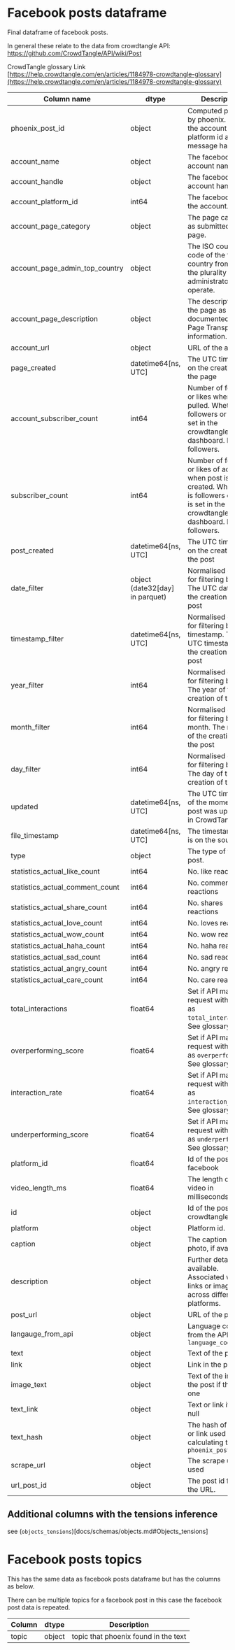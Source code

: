 # Facebook posts dataframe
 
Final dataframe of facebook posts.

In general these relate to the data from crowdtangle API: https://github.com/CrowdTangle/API/wiki/Post

CrowdTangle glossary Link [https://help.crowdtangle.com/en/articles/1184978-crowdtangle-glossary](https://help.crowdtangle.com/en/articles/1184978-crowdtangle-glossary)

| Column name                            | dtype               | Description                                                                                                       | 
|----------------------------------------|---------------------| ------------------------------------------------------------------------------------------------------------------|
| phoenix_post_id                        | object              | Computed post id by phoenix. This is the account platform id and the message hash. |
| account_name                           | object              | The facebook account name. |
| account_handle                         | object              | The facebook account handle. |
| account_platform_id                    | int64               | The facebook id of the account. |
| account_page_category                  | object              | The page category as submitted by the page.  |
| account_page_admin_top_country         | object              | The ISO country code of the the country from where the plurality of page administrators operate. |
| account_page_description               | object              | The description of the page as documented in Page Transparency information. |
| account_url                            | object              | URL of the account. |
| page_created                           | datetime64[ns, UTC] | The UTC timestamp on the creation of the page |
| account_subscriber_count               | int64               | Number of follower or likes when data pulled. Whether it is followers or likes is set in the crowdtangle dashboard. Default followers.  |
| subscriber_count                       | int64               | Number of follower or likes of account when post is created. Whether it is followers or likes is set in the crowdtangle dashboard. Default followers.  |
| post_created                           | datetime64[ns, UTC] | The UTC timestamp on the creation of the post |
| date_filter                            | object (date32[day] in parquet) | Normalised column for filtering by date. The UTC date on the creation of the post |
| timestamp_filter                       | datetime64[ns, UTC] | Normalised column for filtering by timestamp. The UTC timestamp of the creation of the post |
| year_filter                            | int64               | Normalised column for filtering by year. The year of the creation of the post |
| month_filter                           | int64               | Normalised column for filtering by month. The month of the creation of the post |
| day_filter                             | int64               | Normalised column for filtering by day. The day of the creation of the post |
| updated                                | datetime64[ns, UTC] | The UTC timestamp of the moment the post was updated in CrowdTangle |
| file_timestamp                         | datetime64[ns, UTC] | The timestamp that is on the source file. |
| type                                   | object              | The type of the post. |
| statistics_actual_like_count           | int64               | No. like reactions |
| statistics_actual_comment_count        | int64               | No. comments reactions |
| statistics_actual_share_count          | int64               | No. shares reactions |
| statistics_actual_love_count           | int64               | No. loves reactions |
| statistics_actual_wow_count            | int64               | No. wow reactions |
| statistics_actual_haha_count           | int64               | No. haha reactions |
| statistics_actual_sad_count            | int64               | No. sad reactions |
| statistics_actual_angry_count          | int64               | No. angry reactions
| statistics_actual_care_count           | int64               | No. care reactions |
| total_interactions                     | float64             | Set if API made request with `sortBy` as `total_interactions`. See glossary link. |
| overperforming_score                   | float64             | Set if API made request with `sortBy` as `overperforming`. See glossary link. |
| interaction_rate                       | float64             | Set if API made request with `sortBy` as `interaction_rate`. See glossary link. |
| underperforming_score                  | float64             | Set if API made request with `sortBy` as `underperforming`. See glossary link. |
| platform_id                            | float64             | Id of the post from facebook |
| video_length_ms                        | float64             | The length of the video in milliseconds. |
| id                                     | object              | Id of the post from crowdtangle |
| platform                               | object              | Platform id. |
| caption                                | object              | The caption to a photo, if available. |
| description                            | object              | Further details, if available. Associated with links or images across different platforms. |
| post_url                               | object              | URL of the post |
| langauge_from_api                      | object              | Language code from the API, `language_code` |
| text                                   | object              | Text of the post |
| link                                   | object              | Link in the post |
| image_text                             | object              | Text of the image in the post if there is one |
| text_link                              | object              | Text or link if text is null  |
| text_hash                              | object              | The hash of the text or link used for calculating the `phoenix_post_id` |
| scrape_url                             | object              | The scrape url to be used |
| url_post_id                            | object              | The post id from the URL. |

## Additional columns with the tensions inference
see (`objects_tensions`)[docs/schemas/objects.md#Objects_tensions]

# Facebook posts topics

This has the same data as facebook posts dataframe but has the columns as below.

There can be multiple topics for a facebook post in this case the facebook post data is repeated.

| Column                  | dtype          | Description |
|-------------------------|----------------|-------------|
| topic                   | object         | topic that phoenix found in the text |
